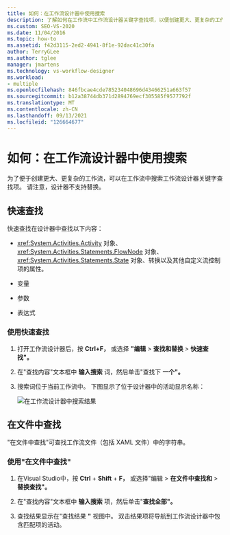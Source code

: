 ```yaml
---
title: 如何：在工作流设计器中使用搜索
description: 了解如何在工作流中工作流设计器关键字查找项，以便创建更大、更复杂的工作流。
ms.custom: SEO-VS-2020
ms.date: 11/04/2016
ms.topic: how-to
ms.assetid: f42d3115-2ed2-4941-8f1e-92dac41c30fa
author: TerryGLee
ms.author: tglee
manager: jmartens
ms.technology: vs-workflow-designer
ms.workload:
- multiple
ms.openlocfilehash: 846fbcae4cde785234048696d43466251a663f57
ms.sourcegitcommit: b12a38744db371d2894769ecf305585f9577792f
ms.translationtype: MT
ms.contentlocale: zh-CN
ms.lasthandoff: 09/13/2021
ms.locfileid: "126664677"
---
```

# <a name="how-to-use-search-in-the-workflow-designer"></a>如何：在工作流设计器中使用搜索

为了便于创建更大、更复杂的工作流，可以在工作流中搜索工作流设计器关键字查找项。 请注意，设计器不支持替换。

## <a name="quick-find"></a>快速查找

快速查找在设计器中查找以下内容：

- <xref:System.Activities.Activity> 对象、<xref:System.Activities.Statements.FlowNode> 对象、<xref:System.Activities.Statements.State> 对象、转换以及其他自定义流控制项的属性。

- 变量

- 参数

- 表达式

### <a name="use-quick-find"></a>使用快速查找

1. 打开工作流设计器后，按 **Ctrl+F，** 或选择 **"编辑**  >  **查找和替换**  >  **快速查找"。**

2. 在"查找内容"文本框中 **输入搜索** 词，然后单击"查找下 **一个"。**

3. 搜索词位于当前工作流中。 下图显示了位于设计器中的活动显示名称：

   ![在工作流设计器中搜索结果](../workflow-designer/media/designersearch.png)

## <a name="find-in-files"></a>在文件中查找

"在文件中查找"可查找工作流文件（包括 XAML 文件）中的字符串。

### <a name="use-find-in-files"></a>使用"在文件中查找"

1. 在Visual Studio中，按 **Ctrl** + **Shift** + **F，** 或选择"编辑  >  **在文件中查找和**  >  **替换查找"。**

2. 在"查找内容"文本框中 **输入搜索** 项，然后单击"**查找全部"。**

3. 查找结果显示在"查找结果 **"** 视图中。 双击结果项将导航到工作流设计器中包含匹配项的活动。